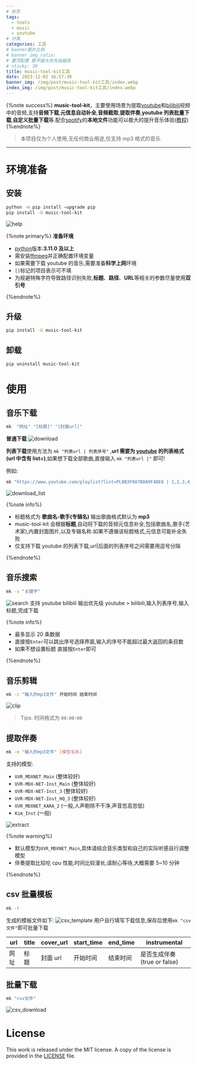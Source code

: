 ```yaml
---
# 标签
tags:
  - tools
  - music
  - youtube
# 分类
categories: 工具
# banner图片比例
# banner_img_ratio:
# 置顶配置 数字越大优先级越高
# sticky: 30
title: music-tool-kit工具
date: 2023-12-02 16:57:30
banner_img: /img/post/music-tool-kit工具/index.webp
index_img: /img/post/music-tool-kit工具/index.webp
---
```


{%note  success%}
**music-tool-kit**，主要使用场景为提取[youtube](https://www.youtube.com)和[bilibili](https://www.bilibili.com)视频中的音频,支持**音频下载**,**元信息自动补全**,**音频截取**,**提取伴奏**,**youtube 列表批量下载**,**自定义批量下载**等.配合[spotify](https://open.spotify.com)的**本地文件**功能可以极大的提升音乐体验([教程](https://www.bilibili.com/video/BV1VL411T7mp/?vd_source=04c6a0d121b6fb871e3d3c0a2554b29b))
{%endnote%}

> 本项目仅为个人使用,无任何商业用途,仅支持 mp3 格式的音乐

---

# 环境准备

## 安装

```bash
python -m pip install –upgrade pip
pip install -U music-tool-kit
```

![help](/img/post/music-tool-kit工具/help.webp)

{%note primary%}
**准备环境**

- [python](https://www.python.org/)版本:**3.11.0 及以上**
- 需安装[ffmpeg](https://ffmpeg.org/)并正确配置环境变量
- 如果需要下载 youtube 的音乐,需要准备**科学上网**环境
- `[]`标记的项目表示可不填
- 为规避特殊字符导致路径识别失败,**标题**、**路径**、**URL**等相关的参数尽量使用**双引号**

{%endnote%}

## 升级

```bash
pip install -U music-tool-kit
```

## 卸载

```bash
pip uninstall music-tool-kit
```

# 使用

## 音乐下载

```bash
mk  "网址" "[标题]" "[封面url]"

```

**普通下载**
![download](/img/post/music-tool-kit工具/download.webp)

**列表下载**使用方法为 `mk "列表url | 列表序号"` ,**url 需要为 [youtube](https://www.youtube.com) 的列表格式(url 中含有 list=)**,如果想下载全部歌曲,直接输入 `mk "列表url |"` 即可!

例如:

```bash
mk "https://www.youtube.com/playlist?list=PL8B3F8A7B0A9F4DE8 | 1,2,3,4,5"
```

![download_list](/img/post/music-tool-kit工具/batch_download.webp)

{%note info%}

- 标题格式为 **歌曲名-歌手(专辑名)** 输出歌曲格式默认为 **mp3**
- music-tool-kit 会根据**标题**,自动将下载的音频元信息补全,包括歌曲名,歌手(艺术家),内置封面图片,以及专辑名称.如果不遵循该标题格式,元信息可能补全失败
- 仅支持下载 youtube 的列表下载,url|后面的列表序号之间需要用逗号分隔

{%endnote%}

## 音乐搜索

```bash
mk -s "关键字"
```

![search](/img/post/music-tool-kit工具/search.webp)
支持 youtube bilibili 输出优先级 youtube > bilibili,输入列表序号,输入标题,完成下载

{%note info%}

- 最多显示 20 条数据
- 直接按`Enter`可以跳出序号选择界面,输入的序号不能超过最大返回的条目数
- 如果不想设置标题 直接按`Enter`即可

{%endnote%}

## 音乐剪辑

```bash
mk -c "输入的mp3文件" 开始时间 结束时间
```

![clip](/img/post/music-tool-kit工具/clip.webp)

> Tips: 时间格式为 `00:00:00`

## 提取伴奏

```bash
mk -e "输入的mp3文件" [模型名称]
```

支持的模型:

- `UVR_MDXNET_Main` (整体较好)
- `UVR-MDX-NET-Inst_Main` (整体较好)
- `UVR-MDX-NET-Inst_3` (整体较好)
- `UVR-MDX-NET-Inst_HQ_3` (整体较好)
- `UVR_MDXNET_KARA_2` (一般,人声剔除不干净,声音忽高忽低)
- `Kim_Inst` (一般)

![extract](/img/post/music-tool-kit工具/inst.webp)

{%note warning%}

- 默认模型为`UVR_MDXNET_Main`,具体请结合音乐类型和自己的实际听感自行调整模型
- 伴奏提取比较吃 cpu 性能,时间比较漫长,请耐心等待,大概需要 5~10 分钟

{%endnote%}

## csv 批量模板

```bash
mk -t
```

生成的模板文件如下:
![csv_template](/img/post/music-tool-kit工具/csv_template.webp)
用户自行填写下载信息,保存后使用`mk "csv文件"`即可批量下载

| url  | title | cover_url | start_time | end_time | instrumental                |
| ---- | ----- | --------- | ---------- | -------- | --------------------------- |
| 网址 | 标题  | 封面 url  | 开始时间   | 结束时间 | 是否生成伴奏(true or false) |

## 批量下载

```bash
mk "csv文件"
```

![csv_download](/img/post/music-tool-kit工具/csv_download.webp)

# License

This work is released under the MIT license. A copy of the license is provided in the [LICENSE](https://raw.githubusercontent.com/nichuanfang/music-tool-kit/main/LICENSE) file.
